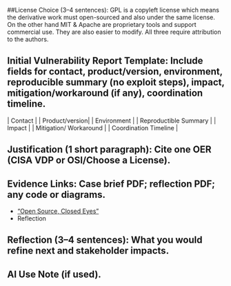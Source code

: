 ##License Choice (3–4 sentences): 
 GPL is a copyleft license which means the derivative work must open-sourced and also under the same license. On the other hand MIT & Apache are proprietary tools and support commercial use. They are also easier to modify. All three require attribution to the authors.
 
## Initial Vulnerability Report Template: Include fields for contact, product/version, environment, reproducible summary (no exploit steps), impact, mitigation/workaround (if any), coordination timeline.
| Contact |
| Product/version|
| Environment |
| Reproductible Summary |
| Impact |
| Mitigation/ Workaround |
| Coordination Timeline | 
## Justification (1 short paragraph): Cite one OER (CISA VDP or OSI/Choose a License).

## Evidence Links: Case brief PDF; reflection PDF; any code or diagrams.
- [“Open Source, Closed Eyes”  ](https://drive.google.com/file/d/1OXlibXZVPmsiwvcPNeWHBlyYD0y2HEz8/view?usp=drive_link)
- Reflection
## Reflection (3–4 sentences): What you would refine next and stakeholder impacts.

## AI Use Note (if used).
